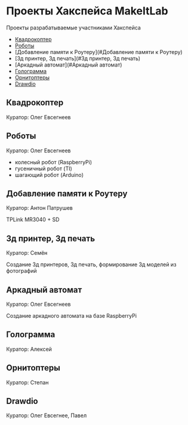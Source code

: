 Проекты Хакспейса MakeItLab
===========================

Проекты разрабатываемые участниками Хакспейса

* [Квадрокоптер](#Квадрокоптер)
* [Роботы](#Роботы)
* [Добавление памяти к Роутеру](#Добавление памяти к Роутеру)
* [3д принтер, 3д печать](#3д принтер, 3д печать)
* [Аркадный автомат](#Аркадный автомат)
* [Голограмма](#Голограмма)
* [Орнитоптеры](#Орнитоптеры)
* [Drawdio](#Drawdio)


Квадрокоптер
------------

Куратор: Олег Евсегнеев


Роботы
------

Куратор: Олег Евсегнеев

* колесный робот (RaspberryPi)
* гусеничный робот (TI)
* шагающий робот (Arduino)


Добавление памяти к Роутеру
---------------------------

Куратор: Антон Патрушев

TPLink MR3040 + SD


3д принтер, 3д печать
---------------------

Куратор: Семён

Создание 3д принтеров, 3д печать, формирование 3д моделей из фотографий


Аркадный автомат
----------------

Куратор: Олег Евсегнеев

Создание аркадного автомата на базе RaspberryPi


Голограмма
----------

Куратор: Алексей


Орнитоптеры
-----------

Куратор: Степан


Drawdio
-------

Куратор: Олег Евсегнее, Павел


